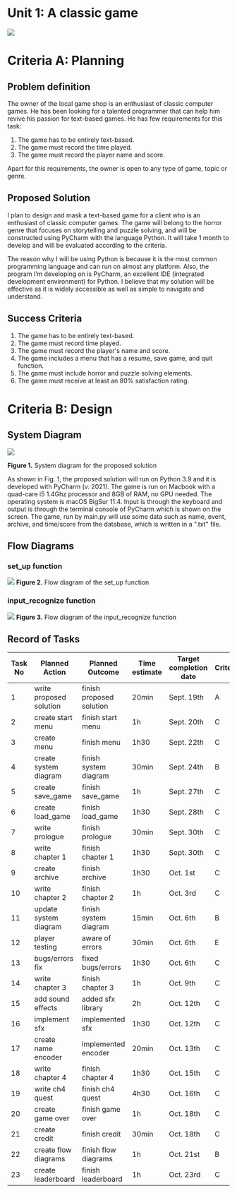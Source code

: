 # Unit 1: A classic game 
![](game.gif)

# Criteria A: Planning

## Problem definition

The owner of the local game shop is an enthusiast of classic computer games. He has been looking for a talented programmer that can help him revive his passion for text-based games. He has few requirements for this task:

1. The game has to be entirely text-based.
2. The game must record the time played.
3. The game must record the player name and score.

Apart for this requirements, the owner is open to any type of game, topic or genre.

## Proposed Solution

I plan to design and mask a text-based game for a client who is an enthusiast of classic computer games. The game will belong to the horror genre that focuses on storytelling and puzzle solving, and will be constructed using PyCharm with the language Python. It will take 1 month to develop and will be evaluated according to the criteria.

The reason why I will be using Python is because it is the most common programming language and can run on almost any platform. Also, the program I’m developing on is PyCharm, an excellent IDE (integrated development environment) for Python. I believe that my solution will be effective as it is widely accessible as well as simple to navigate and understand.

## Success Criteria

1. The game has to be entirely text-based.
2. The game must record time played.
3. The game must record the player's name and score.
4. The game includes a menu that has a resume, save game, and quit function.
5. The game must include horror and puzzle solving elements.
6. The game must receive at least an 80% satisfaction rating.


# Criteria B: Design

## System Diagram
![](IMG_0870.JPG)

**Figure 1.** System diagram for the proposed solution

As shown in Fig. 1, the proposed solution will run on Python 3.9 and it is developed with PyCharm (v. 2021). The game is run on Macbook with a quad-care i5 1.4Ghz processor and 8GB of RAM, no GPU needed. The operating system is macOS BigSur 11.4. Input is through the keyboard and output is through the terminal console of PyCharm which is shown on the screen. The game, run by main.py will use some data such as name, event, archive, and time/score from the database, which is written in a ".txt" file.

## Flow Diagrams

### set_up function
![](set_up_flow.png)
**Figure 2.** Flow diagram of the set_up function

### input_recognize function
![](input_recognize_flow.png)
**Figure 3.** Flow diagram of the input_recognize function


## Record of Tasks
| Task No | Planned Action          | Planned Outcome          | Time estimate | Target completion date | Criterion |
|---------|-------------------------|--------------------------|---------------|------------------------|-----------|
| 1       | write proposed solution | finish proposed solution | 20min         | Sept. 19th             | A         |
| 2       | create start menu       | finish start menu        | 1h            | Sept. 20th             | C         |
| 3       | create menu             | finish menu              | 1h30          | Sept. 22th             | C         |
| 4       | create system diagram   | finish system diagram    | 30min         | Sept. 24th             | B         |
| 5       | create save_game        | finish save_game         | 1h            | Sept. 27th             | C         |
| 6       | create load_game        | finish load_game         | 1h30          | Sept. 28th             | C         |
| 7       | write prologue          | finish prologue          | 30min         | Sept. 30th             | C         |
| 8       | write chapter 1         | finish chapter 1         | 1h30          | Sept. 30th             | C         |
| 9       | create archive          | finish archive           | 1h30          | Oct. 1st               | C         |
| 10      | write chapter 2         | finish chapter 2         | 1h            | Oct. 3rd               | C         |
| 11      | update system diagram   | finish system diagram    | 15min         | Oct. 6th               | B         |
| 12      | player testing          | aware of errors          | 30min         | Oct. 6th               | E         |
| 13      | bugs/errors fix         | fixed bugs/errors        | 1h30          | Oct. 6th               | C         |
| 14      | write chapter 3         | finish chapter 3         | 1h            | Oct. 9th               | C         |
| 15      | add sound effects       | added sfx library        | 2h            | Oct. 12th              | C         |
| 16      | implement sfx           | implemented sfx          | 1h30          | Oct. 12th              | C         |
| 17      | create name encoder     | implemented encoder      | 20min         | Oct. 13th              | C         |
| 18      | write chapter 4         | finish chapter 4         | 1h30          | Oct. 15th              | C         |
| 19      | write ch4 quest         | finish ch4 quest         | 4h30          | Oct. 16th              | C         |
| 20      | create game over        | finish game over         | 1h            | Oct. 18th              | C         |
| 21      | create credit           | finish credit            | 30min         | Oct. 18th              | C         |
| 22      | create flow diagrams    | finish flow diagrams     | 1h            | Oct. 21st              | B         |
| 23      | create leaderboard      | finish leaderboard       | 1h            | Oct. 23rd              | C         |
